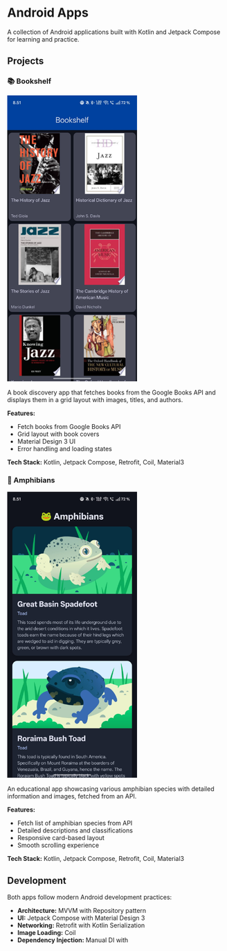 # Android Apps

A collection of Android applications built with Kotlin and Jetpack Compose for learning and practice.

## Projects

### 📚 Bookshelf

<img src="./images/books.jpg" alt="Bookshelf Screenshot" width="300"/>

A book discovery app that fetches books from the Google Books API and displays them in a grid layout with images, titles, and authors.

**Features:**

- Fetch books from Google Books API
- Grid layout with book covers
- Material Design 3 UI
- Error handling and loading states

**Tech Stack:** Kotlin, Jetpack Compose, Retrofit, Coil, Material3

### 🐸 Amphibians

<img src="./images/amphibians.jpg" alt="Amphibians Screenshot" width="300"/>

An educational app showcasing various amphibian species with detailed information and images, fetched from an API.

**Features:**

- Fetch list of amphibian species from API
- Detailed descriptions and classifications
- Responsive card-based layout
- Smooth scrolling experience

**Tech Stack:** Kotlin, Jetpack Compose, Retrofit, Coil, Material3

## Development

Both apps follow modern Android development practices:

- **Architecture:** MVVM with Repository pattern
- **UI:** Jetpack Compose with Material Design 3
- **Networking:** Retrofit with Kotlin Serialization
- **Image Loading:** Coil
- **Dependency Injection:** Manual DI with
